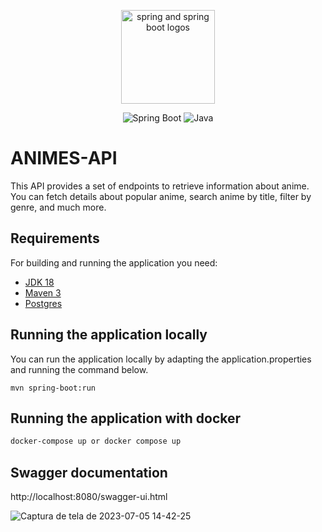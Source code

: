 <p align="center">
<img src="https://picocli.info/images/spring-boot.png" alt="spring and spring boot logos" height="150px">
</p>

<p align="center">
  <img src="https://img.shields.io/badge/spring--boot-3.1.0.RELEASE-brightgreen.svg" alt="Spring Boot">
  <img src="https://img.shields.io/badge/java-18-brightgreen.svg" alt="Java">
</p>

# ANIMES-API

This API provides a set of endpoints to retrieve information about anime. You can fetch details about popular anime, search anime by title, filter by genre, and much more.

## Requirements

For building and running the application you need:

- [JDK 18](https://www.oracle.com/java/technologies/javase/jdk18-archive-downloads.html)
- [Maven 3](https://maven.apache.org)
- [Postgres](https://www.postgresql.org/)

## Running the application locally

You can run the application locally by adapting the application.properties and running the command below.

```shell
mvn spring-boot:run
```

## Running the application with docker
```bash
docker-compose up or docker compose up
```

## Swagger documentation

http://localhost:8080/swagger-ui.html

![Captura de tela de 2023-07-05 14-42-25](https://github.com/HenriqueDeveloper/animes-API/assets/70810148/7aa4894f-f7c6-4eee-9327-cb34490574a7)

